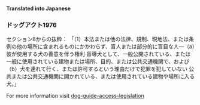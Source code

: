 #### **Translated into Japanese**

### ドッグアクト1976

セクション8からの抜粋：
「（1）本法または他の法律、規制、現地法、または条例の他の場所に含まれるものにかかわらず、盲人または部分的に盲目な人—（a）彼が使用する犬の善意を伴う権利 盲導犬として、一般公開されている、または一般に使用されている建物または場所、目的、または公共交通機関で、および（b）犬を連れて行く、または許可するという理由だけで犯罪を犯していない 公共または公共交通機関に開かれている、または使用されている建物や場所に入る犬。」

For more information visit [dog-guide-access-legislation](https://www.bca.org.au/dog-guide-access-legislation/)